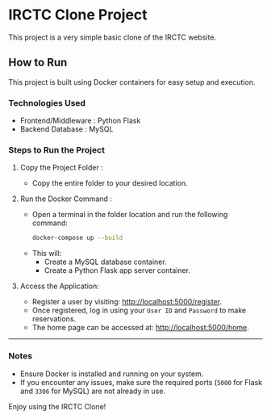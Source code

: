 # IRCTC Clone Project

This project is a very simple basic clone of the IRCTC website.

## How to Run

This project is built using Docker containers for easy setup and execution.

### Technologies Used
- Frontend/Middleware : Python Flask
- Backend Database : MySQL

### Steps to Run the Project

1. Copy the Project Folder :
   - Copy the entire folder to your desired location.

2. Run the Docker Command :
   - Open a terminal in the folder location and run the following command:
     ```bash
     docker-compose up --build
     ```
   - This will:
     - Create a MySQL database container.
     - Create a Python Flask app server container.

3. Access the Application:
   - Register a user by visiting: [http://localhost:5000/register](http://localhost:5000/register).
   - Once registered, log in using your `User ID` and `Password` to make reservations.
   - The home page can be accessed at: [http://localhost:5000/home](http://localhost:5000/home).

---

### Notes
- Ensure Docker is installed and running on your system.
- If you encounter any issues, make sure the required ports (`5000` for Flask and `3306` for MySQL) are not already in use.

Enjoy using the IRCTC Clone!
